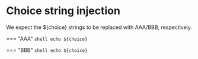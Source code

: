 # Choice string injection

We expect the ${choice} strings to be replaced with AAA/BBB, respectively.

=== "AAA"
    ```shell
    echo ${choice}
    ```

=== "BBB"
    ```shell
    echo ${choice}
    ```
